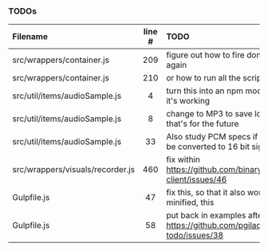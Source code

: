 ### TODOs
| Filename | line # | TODO
|:------|:------:|:------
| src/wrappers/container.js | 209 | figure out how to fire dom's onload event again
| src/wrappers/container.js | 210 | or how to run all the scripts over again
| src/util/items/audioSample.js | 4 | turn this into an npm module, but only when it's working
| src/util/items/audioSample.js | 8 | change to MP3 to save lots of bytes but that's for the future
| src/util/items/audioSample.js | 33 | Also study PCM specs if these really have to be converted to 16 bit signed integers???
| src/wrappers/visuals/recorder.js | 460 | fix within https://github.com/binarykitchen/videomail-client/issues/46
| Gulpfile.js | 47 | fix this, so that it also works when not minified, this
| Gulpfile.js | 58 | put back in examples after https://github.com/pgilad/gulp-todo/issues/38